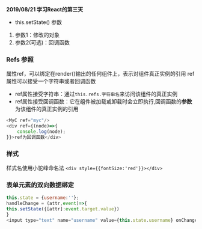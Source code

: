 **2019/08/21 学习React的第三天**

* this.setState() 参数
1. 参数1：修改的对象
2. 参数2(可选)：回调函数

### Refs 参照
属性ref，可以绑定在render()输出的任何组件上，表示对组件真正实例的引用
ref属性可以接受一个字符串或者回调函数
* ref属性接受字符串：通过`this.refs.字符串名`来访问该组件的真正实例
* ref属性接受回调函数：它在组件被加载或卸载时会立即执行,回调函数的**参数**为该组件的真正实例的引用
```javascript
<MyC ref="myc"/>
<div ref={(node)=>{
    console.log(node);
}}>ref为回调函数</div>
```

### 样式
样式名使用小驼峰命名法
`<div style={{fontSize:'red'}}></div>`

### 表单元素的双向数据绑定
```javascript
this.state = {username:''};
handleChange = (attr,event)=>{
this.setState({[attr]:event.target.value})
}
<input type="text" name="username" value={this.state.username} onChange={this.handleChange.bind(this,'username')}/>
```